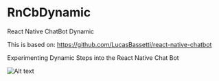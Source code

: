 # RnCbDynamic
React Native ChatBot Dynamic

This is based on: 
https://github.com/LucasBassetti/react-native-chatbot

Experimenting Dynamic Steps into the React Native Chat Bot

![Alt text](/DynaChatBot/screenshots/DynaChatBot.png?raw=true "Initial Sample Ouput")